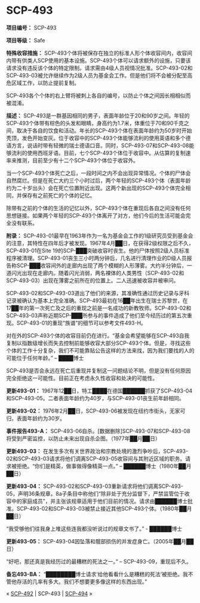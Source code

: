 # SCP-493
                        


**项目编号：** SCP-493

**项目等级：** Safe

**特殊收容措施：** SCP-493个体将被保存在独立的标准人形个体收容间内，收容间内带有供类人SCP使用的基本设施。SCP-493个体可以请求额外的设施，只要该请求没有违反该个体的特定限制。请求需由4级人员视情况批准。SCP-493-02和SCP-493-03被允许继续作为2级人员为基金会工作。但是他们将不会被分配至高危区域工作，以防止提前复制。

SCP-493各个个体的右上臂将被刺上各自的编号，以防止个体之间因长相相似而被混淆。

**描述：** SCP-493是一群基因相同的男子，表面年龄位于20和90岁之间。年轻的SCP-493个体带有棕色的头发和眼睛，身高约为1.7米，体重位于70和90千克之间，取决于各自的饮食和活动。年长的SCP-493个体在表面年龄约为50岁时开始秃顶，发色开始变灰。位于收容中的SCP-493个体能够流利的使用英语和多个德语方言，说话时带有轻微的瑞士德语口音。同时，SCP-493-07和SCP-493-08能够流利的使用西班牙语。目前，七个SCP-493个体位于收容中。从估算的复制速率来推测，目前至少有十二个SCP-493个体位于收容外。

当一个SCP-493个体死亡之后，一段时间之内不会出现异常情况。个体的尸体会自然腐烂。但是在死亡大约三个小时过后，两个年轻的SCP-493个体（表面年龄约为二十岁出头）会在死亡位置附近出现。这两个新出现的SCP-493个体完全相同，并保存有之前死亡的个体的记忆。

除带有之前的个体的生活的记忆以外，SCP-493个体在重现后各自之间没有任何思想链接。如果两个年轻的SCP-493个体离开了对方，他们今后的生活可能会完全没有联系。

**附录：** SCP-493-01最早在1963年作为一名为基金会工作的1级研究员受到基金会的注意，其特性在四年后才被发现。1967年4月██日，在获得2级权限之后不久，SCP-493-01在Site 19的SCP-███突破收容时丧生。他的尸体按照2级人员标准程序被清理。SCP-493-01丧生三小时两分钟后，几名进行清理作业的D级人员报告称SCP-███收容间外的走廊内出现了两个模糊的人形薄雾。大约半分钟后，一道闪光出现在走廊内。随着闪光消弱，两名裸体的人类男性（SCP-493-02和SCP-493-03）出现在薄雾之前所在的位置上。二人迅速被收容并被审问。

SCP-493-02和SCP-493-03道出了他们的来源，其准确性通过历史记录与牙科记录被确认为基本上完全准确。SCP-493最初在16██年出生在瑞士苏黎世，在17██年的第一次死亡及之后的重现之前是一名成功的新教牧师。SCP-493-02和SCP-493-03声称近期SCP-███所参与的事件造成了他们至今经历过的第五次重现。SCP-493-01的重现“族谱”的细节可以参考文件493-H。

对在外的SCP-493个体的收容目前仍在进行。“基金会希望能够在SCP-493自我复制以指数级增长而失去控制前能够收容大部分SCP-493个体。但是，寻找这些个体的工作十分复杂，我们不可能靠贴公告这样的方法来找，因为我们要找的人的可能位于任何年龄。” – ████博士

SCP-493是否会永远在死亡后重现并复制这一问题结论不明，但是没有任何原因完全拒绝这一可能性。目前正在考虑永久性收容和处决的可能性。

**更新493-01：** 1967年12██日，特工████在德国██████抓获了SCP-493-04和SCP-493-05。二者表面年龄约为40岁，与SCP-493-01丧生前年龄相同。

**更新493-02：** 1976年2月██日，SCP-493-06被发现在纽约市街头，无家可归，表面年龄约为30岁。

**事件报告493-A：** SCP-493-06自杀。[数据删除]SCP-493-07和SCP-493-08将受到严密监控，以防止未来出现自杀企图。（1977年██月██日）

**更新493-03：** 在发生多次有关世界政治和宗教处境的激烈争吵后，SCP-493-02和SCP-493-03请求将他们调离SCP-493-05收容间与其附近区域的职务。请求被拒绝。“你们是精英，做事做得像精英一点。” – ██████博士（1980年██月██日）

**更新493-04：** SCP-493-02和SCP-493-03重新请求将他们调离SCP-493-05，声明36条规章，8a子条目中称他们“除非处于充分监督下，严禁监管位于收容中的家庭成员”，并主张该规章适用于他们目前的情况。请求由██████博士批准。SCP-493-02和SCP-493-03被禁止接近其他SCP-493个体。（1980年██月██日）

“我受够他们往我身上堆这些连我都没听说过的规章文书了。” - ██████博士

**更新493-05：** SCP-493-04因坠落和髋部损伤的并发症身亡。（2005年██月██日）

“好吧，那还真是我经历过的最糟糕的死法之一。” – SCP-493-09，重现后不久。

**备忘493-BA：** “████████博士请求‘给他看看什么是糟糕的死法’被拒绝。我不管他存活的几率有多大。我们不想要更多像这样的东西出现。”



« [SCP-492](/scp-492) | SCP-493 | [SCP-494](/scp-494) »





                    